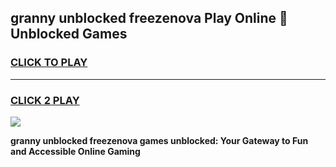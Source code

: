 
## granny unblocked freezenova Play Online 👋 Unblocked Games
<h3>
<a href="https://premium.freeplayer.one?title=granny_unblocked_freezenova&ref=19F">CLICK TO PLAY</a></h3>
<hr>

<h3>
<a href="https://premium.freeplayer.one?title=granny_unblocked_freezenova&ref=19F">CLICK 2 PLAY</a>
  
</h3>

<a href="https://premium.freeplayer.one?title=granny_unblocked_freezenova&ref=19F"><img src="https://clearcache.store/games.png"></a>


**granny unblocked freezenova games unblocked: Your Gateway to Fun and Accessible Online Gaming**
